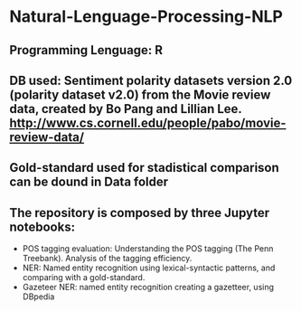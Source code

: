 # Natural-Lenguage-Processing-NLP

## Programming Lenguage: R
## DB used:  Sentiment polarity datasets version 2.0 (polarity dataset v2.0) from the Movie review data, created by Bo Pang and Lillian Lee. http://www.cs.cornell.edu/people/pabo/movie-review-data/
## Gold-standard used for stadistical comparison can be dound in Data folder

## The repository is composed by three Jupyter notebooks:

* POS tagging evaluation: Understanding the POS tagging (The Penn Treebank). Analysis of the tagging efficiency.
* NER: Named entity recognition using lexical-syntactic patterns, and comparing with a gold-standard.
* Gazeteer NER: named entity recognition creating a gazetteer, using DBpedia
